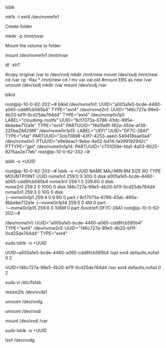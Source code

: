 lsblk

mkfs -t ext4 /dev/nvme1n1

Create folder

mkdir -p /mnt/nvar

Mount the volume to folder

mount /dev/nvme1n1 /mnt/nvar

df -khT


#copy original /var to /dev/xvdj
mkdir /mnt/new
mount /dev/xvdj /mnt/new
cd /var
cp -Rax * /mnt/new
cd /
mv var var.old
#mount EBS as new /var
umount /dev/xvdj
mkdir /var
mount /dev/xvdj /var

blkid

root@ip-10-0-62-202:~# blkid
/dev/nvme1n1: UUID="a005a1e5-bcde-4460-a065-cdd8fcb585b4" TYPE="ext4"
/dev/nvme2n1: UUID="146c727a-99e5-4b20-bf1f-0cd25de764d4" TYPE="ext4"
/dev/nvme0n1p1: LABEL="cloudimg-rootfs" UUID="9cf7073a-6786-43dc-895e-8bbebe712a1e" TYPE="ext4" PARTUUID="f8d1fa9f-182a-450e-af39-225ba2d429f6"
/dev/nvme0n1p15: LABEL="UEFI" UUID="DF7C-28A1" TYPE="vfat" PARTUUID="3cb70898-43f7-4253-aaed-549418eae0a4"
/dev/nvme0n1: PTUUID="e9e9eac1-9ebe-4a02-b414-fa3991929d2c" PTTYPE="gpt"
/dev/nvme0n1p14: PARTUUID="c731059e-fda1-4a53-8025-9215aa2e77eb"
root@ip-10-0-62-202:~# 


lsblk -o +UUID

root@ip-10-0-62-202:~# lsblk -o +UUID
NAME         MAJ:MIN RM   SIZE RO TYPE MOUNTPOINT UUID
nvme1n1      259:0    0    30G  0 disk            a005a1e5-bcde-4460-a065-cdd8fcb585b4
nvme3n1      259:1    0 209.6G  0 disk            
nvme2n1      259:2    0   100G  0 disk            146c727a-99e5-4b20-bf1f-0cd25de764d4
nvme0n1      259:3    0    10G  0 disk            
├─nvme0n1p1  259:4    0   9.9G  0 part /          9cf7073a-6786-43dc-895e-8bbebe712a1e
├─nvme0n1p14 259:5    0     4M  0 part            
└─nvme0n1p15 259:6    0   106M  0 part /boot/efi  DF7C-28A1
root@ip-10-0-62-202:~#

/dev/nvme1n1: UUID="a005a1e5-bcde-4460-a065-cdd8fcb585b4" TYPE="ext4"
/dev/nvme2n1: UUID="146c727a-99e5-4b20-bf1f-0cd25de764d4" TYPE="ext4"

sudo lsblk -o +UUID

UUID=a005a1e5-bcde-4460-a065-cdd8fcb585b4 /opt ext4 defaults,nofail  0  2

UUID=146c727a-99e5-4b20-bf1f-0cd25de764d4 /var ext4 defaults,nofail  0  2


sudo vi /etc/fstab

resize2fs /dev/xvda1




umount /dev/xvdg

umount /dev/xvdi

mount /dev/xvdi /var

sudo lsblk -o +UUID


lsof /dev/xvdg